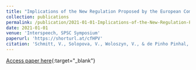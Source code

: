 ```yaml
---
title: "Implications of the New Regulation Proposed by the European Commission on Automatic Content Moderation"
collection: publications
permalink: /publication/2021-01-01-Implications-of-the-New-Regulation-Proposed-by-the-European-Commission-on-Automatic-Content-Moderation
date: 2021-01-01
venue: 'Interspeech, SPSC Symposium'
paperurl: 'https://shorturl.at/cfHPV'
citation: 'Schmitt, V., Solopova, V., Woloszyn, V., & de Pinho Pinhal, J. D. J. (2021). Implications of the New Regulation Proposed by the European Commission on Automatic Content Moderation. In Proc. 2021 ISCA Symposium on Security and Privacy in Speech Communication (pp. 47-51).'
---
```


[Access paper here](https://shorturl.at/cfHPV){:target="_blank"}
